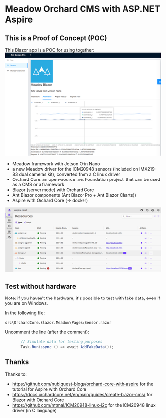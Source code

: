 # Meadow Orchard CMS with ASP.NET Aspire

## This is a Proof of Concept (POC)
 This Blazor app is a POC for using together:
 ![Sensor data in Charts (with Ant Blazor)](assets/sensor_charts.gif)

 - Meadow framework with Jetson Orin Nano
 - a new Meadow driver for the ICM20948 sensors (included on IMX219-83 dual cameras kit), converted from a C linux driver
 - Orchard Core: an open-source .net Foundation project, that can be used as a CMS or a framework
 - Blazor (server mode) with Orchard Core
 - Ant Blazor components (Ant Blazor Pro + Ant Blazor Charts))
 - Aspire with Orchard Core (-> docker)

 ![Aspire + Orchard Core admin + Orchard Core content in Blazor](assets/aspire_orchard_core.gif)

 ## Test without hardware
 Note: if you haven't the hardware, it's possible to test with fake data, even if you are on Windows.
 
 In the following file:
 ```
 src\OrchardCore.Blazor.Meadow\Pages\Sensor.razor
 ```
 Uncomment the line (after the comment):
 ```csharp
        // Simulate data for testing purposes
        Task.Run(async () => await AddFakeData());
 ```
 ## Thanks
 Thanks to:
 - https://github.com/nubiquest-blogs/orchard-core-with-aspire for the tutorial for Aspire with Orchard Core
 - https://docs.orchardcore.net/en/main/guides/create-blazor-cms/ for Blazor with Orchard Core
 - https://github.com/mtmal/ICM20948-linux-i2c for the ICM20948 linux driver (in C language)
